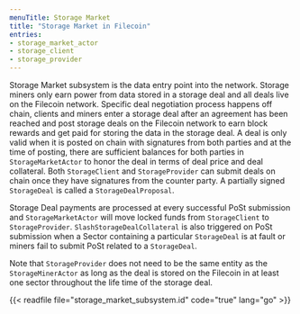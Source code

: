 ```yaml
---
menuTitle: Storage Market
title: "Storage Market in Filecoin"
entries:
- storage_market_actor
- storage_client
- storage_provider
---
```


Storage Market subsystem is the data entry point into the network. Storage miners only earn power from data stored in a storage deal and all deals live on the Filecoin network. Specific deal negotiation process happens off chain, clients and miners enter a storage deal after an agreement has been reached and post storage deals on the Filecoin network to earn block rewards and get paid for storing the data in the storage deal. A deal is only valid when it is posted on chain with signatures from both parties and at the time of posting, there are sufficient balances for both parties in `StorageMarketActor` to honor the deal in terms of deal price and deal collateral. Both `StorageClient` and `StorageProvider` can submit deals on chain once they have signatures from the counter party. A partially signed `StorageDeal` is called a `StorageDealProposal`.

Storage Deal payments are processed at every successful PoSt submission and `StorageMarketActor` will move locked funds from `StorageClient` to `StorageProvider`. `SlashStorageDealCollateral` is also triggered on PoSt submission when a Sector containing a particular `StorageDeal` is at fault or miners fail to submit PoSt related to a `StorageDeal`. 


Note that `StorageProvider` does not need to be the same entity as the `StorageMinerActor` as long as the deal is stored on the Filecoin in at least one sector throughout the life time of the storage deal.

{{< readfile file="storage_market_subsystem.id" code="true" lang="go" >}}

